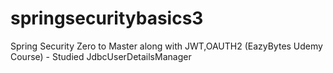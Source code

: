 # springsecuritybasics3
Spring Security Zero to Master along with JWT,OAUTH2 (EazyBytes Udemy Course) - Studied JdbcUserDetailsManager
